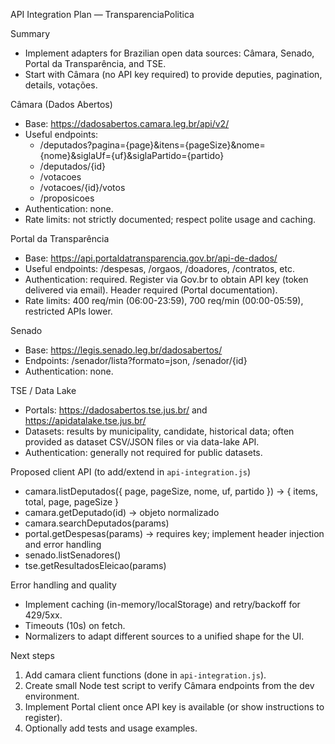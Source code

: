 API Integration Plan — TransparenciaPolitica

Summary
- Implement adapters for Brazilian open data sources: Câmara, Senado, Portal da Transparência, and TSE.
- Start with Câmara (no API key required) to provide deputies, pagination, details, votações.

Câmara (Dados Abertos)
- Base: https://dadosabertos.camara.leg.br/api/v2/
- Useful endpoints:
  - /deputados?pagina={page}&itens={pageSize}&nome={nome}&siglaUf={uf}&siglaPartido={partido}
  - /deputados/{id}
  - /votacoes
  - /votacoes/{id}/votos
  - /proposicoes
- Authentication: none.
- Rate limits: not strictly documented; respect polite usage and caching.

Portal da Transparência
- Base: https://api.portaldatransparencia.gov.br/api-de-dados/
- Useful endpoints: /despesas, /orgaos, /doadores, /contratos, etc.
- Authentication: required. Register via Gov.br to obtain API key (token delivered via email). Header required (Portal documentation).
- Rate limits: 400 req/min (06:00-23:59), 700 req/min (00:00-05:59), restricted APIs lower.

Senado
- Base: https://legis.senado.leg.br/dadosabertos/
- Endpoints: /senador/lista?formato=json, /senador/{id}
- Authentication: none.

TSE / Data Lake
- Portals: https://dadosabertos.tse.jus.br/ and https://apidatalake.tse.jus.br/
- Datasets: results by municipality, candidate, historical data; often provided as dataset CSV/JSON files or via data-lake API.
- Authentication: generally not required for public datasets.

Proposed client API (to add/extend in `api-integration.js`)
- camara.listDeputados({ page, pageSize, nome, uf, partido }) -> { items, total, page, pageSize }
- camara.getDeputado(id) -> objeto normalizado
- camara.searchDeputados(params)
- portal.getDespesas(params) -> requires key; implement header injection and error handling
- senado.listSenadores()
- tse.getResultadosEleicao(params)

Error handling and quality
- Implement caching (in-memory/localStorage) and retry/backoff for 429/5xx.
- Timeouts (10s) on fetch.
- Normalizers to adapt different sources to a unified shape for the UI.

Next steps
1. Add camara client functions (done in `api-integration.js`).
2. Create small Node test script to verify Câmara endpoints from the dev environment.
3. Implement Portal client once API key is available (or show instructions to register).
4. Optionally add tests and usage examples.
